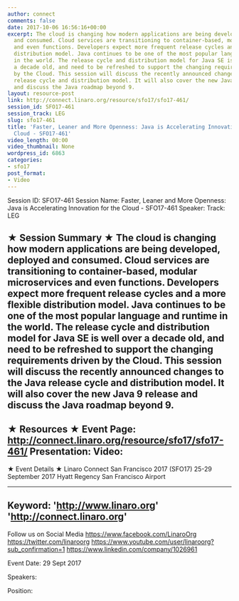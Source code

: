 ```yaml
---
author: connect
comments: false
date: 2017-10-06 16:56:16+00:00
excerpt: The cloud is changing how modern applications are being developed, deployed
  and consumed. Cloud services are transitioning to container-based, modular microservices
  and even functions. Developers expect more frequent release cycles and a more flexible
  distribution model. Java continues to be one of the most popular language and runtime
  in the world. The release cycle and distribution model for Java SE is well over
  a decade old, and need to be refreshed to support the changing requirements driven
  by the Cloud. This session will discuss the recently announced changes to the Java
  release cycle and distribution model. It will also cover the new Java 9 release
  and discuss the Java roadmap beyond 9.
layout: resource-post
link: http://connect.linaro.org/resource/sfo17/sfo17-461/
session_id: SFO17-461
session_track: LEG
slug: sfo17-461
title: 'Faster, Leaner and More Openness: Java is Accelerating Innovation for the
  Cloud - SFO17-461'
video_length: 00:00
video_thumbnail: None
wordpress_id: 6863
categories:
- sfo17
post_format:
- Video
---
```


Session ID: SFO17-461
Session Name: Faster, Leaner and More Openness: Java is Accelerating Innovation for the Cloud - SFO17-461
Speaker: 
Track: LEG


★ Session Summary ★
The cloud is changing how modern applications are being developed, deployed and consumed. Cloud services are transitioning to container-based, modular microservices and even functions. Developers expect more frequent release cycles and a more flexible distribution model. Java continues to be one of the most popular language and runtime in the world. The release cycle and distribution model for Java SE is well over a decade old, and need to be refreshed to support the changing requirements driven by the Cloud. This session will discuss the recently announced changes to the Java release cycle and distribution model. It will also cover the new Java 9 release and discuss the Java roadmap beyond 9.
---------------------------------------------------
★ Resources ★
Event Page: http://connect.linaro.org/resource/sfo17/sfo17-461/
Presentation: 
Video: 
 ---------------------------------------------------

★ Event Details ★
Linaro Connect San Francisco 2017 (SFO17)
25-29 September 2017
Hyatt Regency San Francisco Airport

---------------------------------------------------
Keyword: 
'http://www.linaro.org'
'http://connect.linaro.org'
---------------------------------------------------
Follow us on Social Media
https://www.facebook.com/LinaroOrg
https://twitter.com/linaroorg
https://www.youtube.com/user/linaroorg?sub_confirmation=1
https://www.linkedin.com/company/1026961

Event Date: 29 Sept 2017

Speakers: 

Position: 
